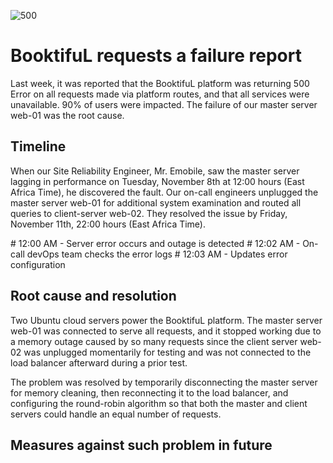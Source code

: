 ![500](https://user-images.githubusercontent.com/69303159/201354808-b29d8447-fe10-41f2-9b63-84e759139529.jpg)

<h1>BooktifuL requests a failure report</h1>

<p>Last week, it was reported that the BooktifuL platform was returning 500 Error on all requests made via platform routes, and that all services were unavailable. 90% of users were impacted. The failure of our master server web-01 was the root cause.<p/>

<h2>  Timeline </h2>

<p>When our Site Reliability Engineer, Mr. Emobile, saw the master server lagging in performance on Tuesday, November 8th at 12:00 hours (East Africa Time), he discovered the fault. Our on-call engineers unplugged the master server web-01 for additional system examination and routed all queries to client-server web-02. They resolved the issue by Friday, November 11th, 22:00 hours (East Africa Time).</p>
 # 12:00 AM - Server error occurs and outage is detected
 # 12:02 AM - On-call devOps team checks the error logs
 # 12:03 AM - Updates error configuration

<h2>Root cause and resolution</h2>

<p> Two Ubuntu cloud servers power the BooktifuL platform. The master server web-01 was connected to serve all requests, and it stopped working due to a memory outage caused by so many requests since the client server web-02 was unplugged momentarily for testing and was not connected to the load balancer afterward during a prior test.</p>

<p> The problem was resolved by temporarily disconnecting the master server for memory cleaning, then reconnecting it to the load balancer, and configuring the round-robin algorithm so that both the master and client servers could handle an equal number of requests. </p>

<h2>Measures against such problem in future</h2>


